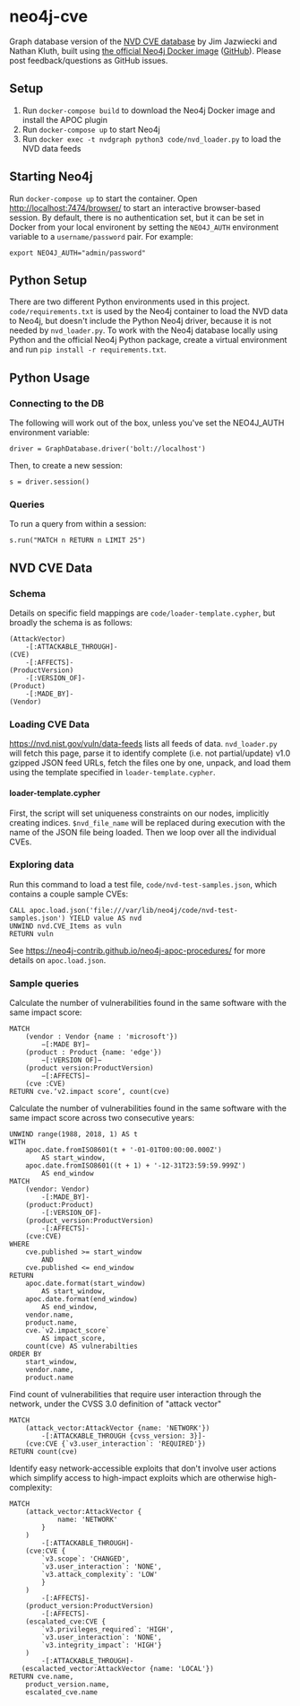 # neo4j-cve
Graph database version of the [NVD CVE database](http://nvd.nist.gov) by
Jim Jazwiecki and Nathan Kluth, built using [the official Neo4j Docker image](https://neo4j.com/developer/docker/)
([GitHub](https://github.com/neo4j/docker-neo4j)). Please post feedback/questions
as GitHub issues.

## Setup

1. Run `docker-compose build` to download the Neo4j Docker image and install the APOC plugin
2. Run `docker-compose up` to start Neo4j
3. Run `docker exec -t nvdgraph python3 code/nvd_loader.py` to load the NVD data feeds

## Starting Neo4j

Run `docker-compose up` to start the container. Open [http://localhost:7474/browser/](http://localhost:7474/browser/)
to start an interactive browser-based session. By default, there is no authentication
set, but it can be set in Docker from your local environent by setting the
`NEO4J_AUTH` environment variable to a `username/password` pair. For example:

```
export NEO4J_AUTH="admin/password"
```

## Python Setup

There are two different Python environments used in this project. `code/requirements.txt`
is used by the Neo4j container to load the NVD data to Neo4j, but doesn't include the
Python Neo4j driver, because it is not needed by `nvd_loader.py`. To work with
the Neo4j database locally using Python and the official Neo4j Python package,
create a virtual environment and run `pip install -r requirements.txt`.

## Python Usage

### Connecting to the DB

The following will work out of the box, unless you've set the NEO4J_AUTH
environment variable:

```driver = GraphDatabase.driver('bolt://localhost')```

Then, to create a new session:

```s = driver.session()```

### Queries

To run a query from within a session:

```s.run("MATCH n RETURN n LIMIT 25")```

## NVD CVE Data

### Schema

Details on specific field mappings are `code/loader-template.cypher`, but broadly the
schema is as follows:

```
(AttackVector) 
    -[:ATTACKABLE_THROUGH]-
(CVE)
    -[:AFFECTS]-
(ProductVersion)
    -[:VERSION_OF]-
(Product)
    -[:MADE_BY]-
(Vendor)

```

### Loading CVE Data

https://nvd.nist.gov/vuln/data-feeds lists all feeds of data. `nvd_loader.py` will
fetch this page, parse it to identify complete (i.e. not partial/update) v1.0 gzipped
JSON feed URLs, fetch the files one by one, unpack, and load them using the template
specified in `loader-template.cypher`.

#### loader-template.cypher

First, the script will set uniqueness constraints on our nodes, implicitly creating
indices. `$nvd_file_name` will be replaced during execution with the name of the
JSON file being loaded. Then we loop over all the individual CVEs.


### Exploring data
Run this command to load a test file, `code/nvd-test-samples.json`, which contains
a couple sample CVEs:
```
CALL apoc.load.json('file:///var/lib/neo4j/code/nvd-test-samples.json') YIELD value AS nvd
UNWIND nvd.CVE_Items as vuln
RETURN vuln
```

See https://neo4j-contrib.github.io/neo4j-apoc-procedures/
for more details on `apoc.load.json`.

### Sample queries

Calculate the number of vulnerabilities found in the same software with
the same impact score:
```
MATCH
    (vendor : Vendor {name : 'microsoft'})
        −[:MADE BY]−
    (product : Product {name: 'edge'})
        −[:VERSION OF]−
    (product version:ProductVersion)
        −[:AFFECTS]−
    (cve :CVE)
RETURN cve.‘v2.impact score‘, count(cve)
```

Calculate the number of vulnerabilities found in the same software with
the same impact score across two consecutive years:
```
UNWIND range(1988, 2018, 1) AS t
WITH
    apoc.date.fromISO8601(t + '-01-01T00:00:00.000Z')
        AS start_window,
    apoc.date.fromISO8601((t + 1) + '-12-31T23:59:59.999Z')
        AS end_window
MATCH
    (vendor: Vendor)
        -[:MADE_BY]-
    (product:Product)
        -[:VERSION_OF]-
    (product_version:ProductVersion)
        -[:AFFECTS]-
    (cve:CVE)
WHERE
    cve.published >= start_window
        AND
    cve.published <= end_window
RETURN
    apoc.date.format(start_window)
        AS start_window,
    apoc.date.format(end_window)
        AS end_window,
    vendor.name,
    product.name,
    cve.`v2.impact_score`
        AS impact_score,
    count(cve) AS vulnerabilties
ORDER BY
    start_window,
    vendor.name,
    product.name
```

Find count of vulnerabilities that require user interaction through the
network, under the CVSS 3.0 definition of "attack vector"
```
MATCH
    (attack_vector:AttackVector {name: 'NETWORK'})
        -[:ATTACKABLE_THROUGH {cvss_version: 3}]-
    (cve:CVE {`v3.user_interaction`: 'REQUIRED'})
RETURN count(cve)
```

Identify easy network-accessible exploits that don't involve user actions
which simplify access to high-impact exploits which are otherwise high-complexity:

```
MATCH
    (attack_vector:AttackVector {
            name: 'NETWORK'
        }
    )
        -[:ATTACKABLE_THROUGH]-
    (cve:CVE {
        `v3.scope`: 'CHANGED',
        `v3.user_interaction`: 'NONE',
        `v3.attack_complexity`: 'LOW'
        }
    )
        -[:AFFECTS]-
    (product_version:ProductVersion)
        -[:AFFECTS]-
    (escalated_cve:CVE {
        `v3.privileges_required`: 'HIGH',
        `v3.user_interaction`: 'NONE',
        `v3.integrity_impact`: 'HIGH'}
    )
        -[:ATTACKABLE_THROUGH]-
   (escalacted_vector:AttackVector {name: 'LOCAL'})
RETURN cve.name,
    product_version.name,
    escalated_cve.name
```